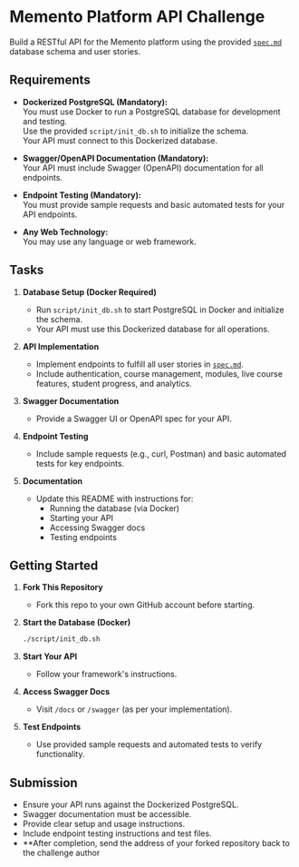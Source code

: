 # Memento Platform API Challenge

Build a RESTful API for the Memento platform using the provided [`spec.md`](spec.md) database schema and user stories.

## Requirements

- **Dockerized PostgreSQL (Mandatory):**  
  You must use Docker to run a PostgreSQL database for development and testing.  
  Use the provided `script/init_db.sh` to initialize the schema.  
  Your API must connect to this Dockerized database.

- **Swagger/OpenAPI Documentation (Mandatory):**  
  Your API must include Swagger (OpenAPI) documentation for all endpoints.

- **Endpoint Testing (Mandatory):**  
  You must provide sample requests and basic automated tests for your API endpoints.

- **Any Web Technology:**  
  You may use any language or web framework.

## Tasks

1. **Database Setup (Docker Required)**
    - Run `script/init_db.sh` to start PostgreSQL in Docker and initialize the schema.
    - Your API must use this Dockerized database for all operations.

2. **API Implementation**
    - Implement endpoints to fulfill all user stories in [`spec.md`](spec.md).
    - Include authentication, course management, modules, live course features, student progress, and analytics.

3. **Swagger Documentation**
    - Provide a Swagger UI or OpenAPI spec for your API.

4. **Endpoint Testing**
    - Include sample requests (e.g., curl, Postman) and basic automated tests for key endpoints.

5. **Documentation**
    - Update this README with instructions for:
        - Running the database (via Docker)
        - Starting your API
        - Accessing Swagger docs
        - Testing endpoints

## Getting Started

1. **Fork This Repository**
    - Fork this repo to your own GitHub account before starting.

2. **Start the Database (Docker)**
    ```bash
    ./script/init_db.sh
    ```

3. **Start Your API**
    - Follow your framework's instructions.

4. **Access Swagger Docs**
    - Visit `/docs` or `/swagger` (as per your implementation).

5. **Test Endpoints**
    - Use provided sample requests and automated tests to verify functionality.

## Submission

- Ensure your API runs against the Dockerized PostgreSQL.
- Swagger documentation must be accessible.
- Provide clear setup and usage instructions.
- Include endpoint testing instructions and test files.
- **After completion, send the address of your forked repository back to the challenge author
